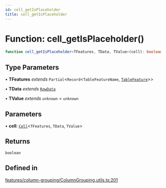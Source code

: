 ```yaml
---
id: cell_getIsPlaceholder
title: cell_getIsPlaceholder
---
```


# Function: cell\_getIsPlaceholder()

```ts
function cell_getIsPlaceholder<TFeatures, TData, TValue>(cell): boolean
```

## Type Parameters

• **TFeatures** *extends* `Partial`\<`Record`\<`TableFeatureName`, [`TableFeature`](../interfaces/tablefeature.md)\>\>

• **TData** *extends* [`RowData`](../type-aliases/rowdata.md)

• **TValue** *extends* `unknown` = `unknown`

## Parameters

• **cell**: [`Cell`](../type-aliases/cell.md)\<`TFeatures`, `TData`, `TValue`\>

## Returns

`boolean`

## Defined in

[features/column-grouping/ColumnGrouping.utils.ts:201](https://github.com/TanStack/table/blob/main/packages/table-core/src/features/column-grouping/ColumnGrouping.utils.ts#L201)
